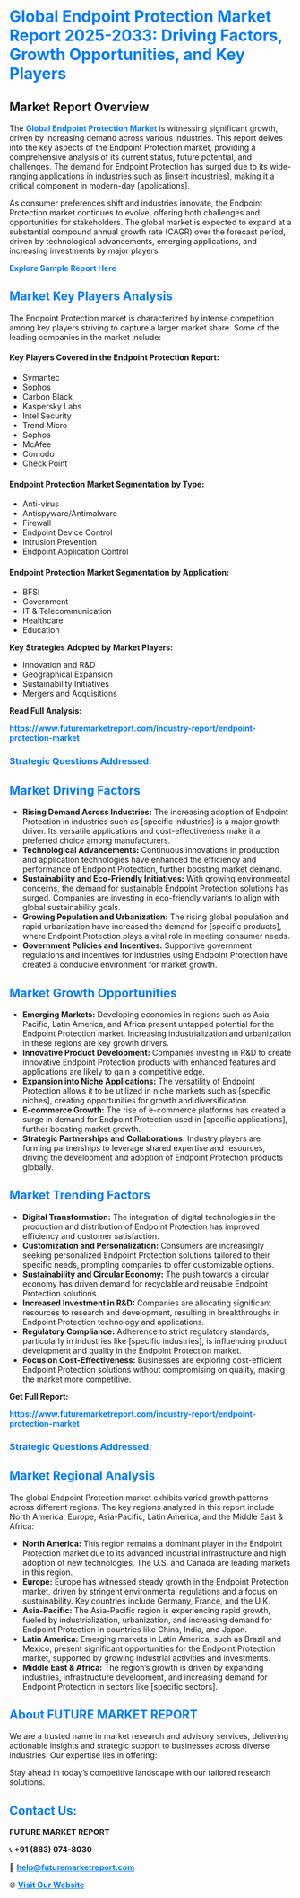 <h1 style="color: #007BFF;">Global Endpoint Protection Market Report 2025-2033: Driving Factors, Growth Opportunities, and Key Players</h1>

<section id="overview">
<h2>Market Report Overview</h2>
<p>The <a href="https://www.futuremarketreport.com/industry-report/endpoint-protection-market" style="color: #007BFF; text-decoration: none;"><strong>Global Endpoint Protection Market</strong></a> is witnessing significant growth, driven by increasing demand across various industries. This report delves into the key aspects of the Endpoint Protection market, providing a comprehensive analysis of its current status, future potential, and challenges. The demand for Endpoint Protection has surged due to its wide-ranging applications in industries such as [insert industries], making it a critical component in modern-day [applications].</p>
<p>As consumer preferences shift and industries innovate, the Endpoint Protection market continues to evolve, offering both challenges and opportunities for stakeholders. The global market is expected to expand at a substantial compound annual growth rate (CAGR) over the forecast period, driven by technological advancements, emerging applications, and increasing investments by major players.</p>
</section>

<section id="overview">
<p><a href="https://www.futuremarketreport.com/request-sample/reportId=61492" style="color: #007BFF; text-decoration: none;"><strong>Explore Sample Report Here</strong></a></p>
</section>

<section id="key-players">
<h2 style="color: #007BFF;">Market Key Players Analysis</h2>
<p>The Endpoint Protection market is characterized by intense competition among key players striving to capture a larger market share. Some of the leading companies in the market include:</p>
<h4>Key Players Covered in the Endpoint Protection Report:</h4>
<ul><li>Symantec</li><li>Sophos</li><li>Carbon Black</li><li>Kaspersky Labs</li><li>Intel Security</li><li>Trend Micro</li><li>Sophos</li><li>McAfee</li><li>Comodo</li><li>Check Point</li></ul>
<h4>Endpoint Protection Market Segmentation by Type:</h4>
<ul><li>Anti-virus</li><li>Antispyware/Antimalware</li><li>Firewall</li><li>Endpoint Device Control</li><li>Intrusion Prevention</li><li>Endpoint Application Control</li></ul>

<h4>Endpoint Protection Market Segmentation by Application:</h4>
<ul><li>BFSI</li><li>Government</li><li>IT &amp; Telecommunication</li><li>Healthcare</li><li>Education</li></ul>
<p><strong>Key Strategies Adopted by Market Players:</strong></p>
<ul>
<li>Innovation and R&D</li>
<li>Geographical Expansion</li>
<li>Sustainability Initiatives</li>
<li>Mergers and Acquisitions</li>
</ul>
</section>

<section>
<p><strong>Read Full Analysis: </strong></p><a href="https://www.futuremarketreport.com/industry-report/endpoint-protection-market" style="color: #007BFF; text-decoration: none;"><strong>https://www.futuremarketreport.com/industry-report/endpoint-protection-market</strong></a>
<h3 style="color: #007BFF;">Strategic Questions Addressed:</h3>
</section>

<section id="driving-factors">
<h2 style="color: #007BFF;">Market Driving Factors</h2>
<ul>
<li><strong>Rising Demand Across Industries:</strong> The increasing adoption of Endpoint Protection in industries such as [specific industries] is a major growth driver. Its versatile applications and cost-effectiveness make it a preferred choice among manufacturers.</li>
<li><strong>Technological Advancements:</strong> Continuous innovations in production and application technologies have enhanced the efficiency and performance of Endpoint Protection, further boosting market demand.</li>
<li><strong>Sustainability and Eco-Friendly Initiatives:</strong> With growing environmental concerns, the demand for sustainable Endpoint Protection solutions has surged. Companies are investing in eco-friendly variants to align with global sustainability goals.</li>
<li><strong>Growing Population and Urbanization:</strong> The rising global population and rapid urbanization have increased the demand for [specific products], where Endpoint Protection plays a vital role in meeting consumer needs.</li>
<li><strong>Government Policies and Incentives:</strong> Supportive government regulations and incentives for industries using Endpoint Protection have created a conducive environment for market growth.</li>
</ul>
</section>

<section id="growth-opportunities">
<h2 style="color: #007BFF;">Market Growth Opportunities</h2>
<ul>
<li><strong>Emerging Markets:</strong> Developing economies in regions such as Asia-Pacific, Latin America, and Africa present untapped potential for the Endpoint Protection market. Increasing industrialization and urbanization in these regions are key growth drivers.</li>
<li><strong>Innovative Product Development:</strong> Companies investing in R&D to create innovative Endpoint Protection products with enhanced features and applications are likely to gain a competitive edge.</li>
<li><strong>Expansion into Niche Applications:</strong> The versatility of Endpoint Protection allows it to be utilized in niche markets such as [specific niches], creating opportunities for growth and diversification.</li>
<li><strong>E-commerce Growth:</strong> The rise of e-commerce platforms has created a surge in demand for Endpoint Protection used in [specific applications], further boosting market growth.</li>
<li><strong>Strategic Partnerships and Collaborations:</strong> Industry players are forming partnerships to leverage shared expertise and resources, driving the development and adoption of Endpoint Protection products globally.</li>
</ul>
</section>

<section id="trending-factors">
<h2 style="color: #007BFF;">Market Trending Factors</h2>
<ul>
<li><strong>Digital Transformation:</strong> The integration of digital technologies in the production and distribution of Endpoint Protection has improved efficiency and customer satisfaction.</li>
<li><strong>Customization and Personalization:</strong> Consumers are increasingly seeking personalized Endpoint Protection solutions tailored to their specific needs, prompting companies to offer customizable options.</li>
<li><strong>Sustainability and Circular Economy:</strong> The push towards a circular economy has driven demand for recyclable and reusable Endpoint Protection solutions.</li>
<li><strong>Increased Investment in R&D:</strong> Companies are allocating significant resources to research and development, resulting in breakthroughs in Endpoint Protection technology and applications.</li>
<li><strong>Regulatory Compliance:</strong> Adherence to strict regulatory standards, particularly in industries like [specific industries], is influencing product development and quality in the Endpoint Protection market.</li>
<li><strong>Focus on Cost-Effectiveness:</strong> Businesses are exploring cost-efficient Endpoint Protection solutions without compromising on quality, making the market more competitive.</li>
</ul>
</section>

<section>
<p><strong>Get Full Report: </strong></p><a href="https://www.futuremarketreport.com/industry-report/endpoint-protection-market" style="color: #007BFF; text-decoration: none;"><strong>https://www.futuremarketreport.com/industry-report/endpoint-protection-market</strong></a>
<h3 style="color: #007BFF;">Strategic Questions Addressed:</h3>
</section>


<section id="regional-analysis">
<h2 style="color: #007BFF;">Market Regional Analysis</h2>
<p>The global Endpoint Protection market exhibits varied growth patterns across different regions. The key regions analyzed in this report include North America, Europe, Asia-Pacific, Latin America, and the Middle East & Africa:</p>
<ul>
<li><strong>North America:</strong> This region remains a dominant player in the Endpoint Protection market due to its advanced industrial infrastructure and high adoption of new technologies. The U.S. and Canada are leading markets in this region.</li>
<li><strong>Europe:</strong> Europe has witnessed steady growth in the Endpoint Protection market, driven by stringent environmental regulations and a focus on sustainability. Key countries include Germany, France, and the U.K.</li>
<li><strong>Asia-Pacific:</strong> The Asia-Pacific region is experiencing rapid growth, fueled by industrialization, urbanization, and increasing demand for Endpoint Protection in countries like China, India, and Japan.</li>
<li><strong>Latin America:</strong> Emerging markets in Latin America, such as Brazil and Mexico, present significant opportunities for the Endpoint Protection market, supported by growing industrial activities and investments.</li>
<li><strong>Middle East & Africa:</strong> The region’s growth is driven by expanding industries, infrastructure development, and increasing demand for Endpoint Protection in sectors like [specific sectors].</li>
</ul>
</section>

<footer>
<h2 style="color: #007BFF;">About FUTURE MARKET REPORT</h2>
<p>We are a trusted name in market research and advisory services, delivering actionable insights and strategic support to businesses across diverse industries. Our expertise lies in offering:</p>

<p>Stay ahead in today’s competitive landscape with our tailored research solutions.</p>

<h2 style="color: #007BFF;">Contact Us:</h2>
<p><strong>FUTURE MARKET REPORT</strong></p>
<p>📞 <strong>+91 (883) 074-8030</strong></p>
<p>📧 <strong><a href="mailto:help@futuremarketreport.com" style="color: #007BFF;">help@futuremarketreport.com</a></strong></p>
<p>🌐 <strong><a href="https://www.futuremarketreport.com/" style="color: #007BFF;">Visit Our Website</a></strong></p>
</footer>